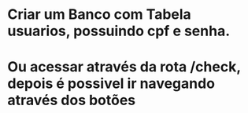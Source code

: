# Criar um Banco com Tabela usuarios, possuindo cpf e senha.
# Ou acessar através da rota /check, depois é possivel ir navegando através dos botões
